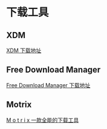 # 下载工具

## XDM

[XDM 下载地址](https://github.com/subhra74/xdm/releases)


## Free Download Manager


[Free Download Manager 下载地址](https://www.freedownloadmanager.org/zh/)


## Motrix

[M o t r i x 一款全能的下载工具 ](https://motrix.app/zh-CN/)
